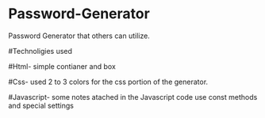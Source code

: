 # Password-Generator
Password Generator that others can utilize.

#Technoligies used 

#Html- simple contianer and box 

#Css- used 2 to 3 colors for the css portion of the generator.

#Javascript- some notes atached in the Javascript code use const methods and special settings

